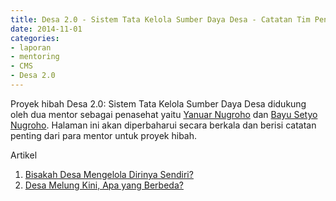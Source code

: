 ```yaml
---
title: Desa 2.0 - Sistem Tata Kelola Sumber Daya Desa - Catatan Tim Penasihat
date: 2014-11-01
categories:
- laporan
- mentoring
- CMS
- Desa 2.0
---
```


Proyek hibah Desa 2.0: Sistem Tata Kelola Sumber Daya Desa didukung oleh dua mentor sebagai penasehat yaitu [Yanuar Nugroho](http://wiki.ciptamedia.org/wiki/Yanuar_Nugroho) dan [Bayu Setyo Nugroho](http://wiki.ciptamedia.org/wiki/Bayu_Setyo_Nugroho). Halaman ini akan diperbaharui secara berkala dan berisi catatan penting dari para mentor untuk proyek hibah.

Artikel
1. [Bisakah Desa Mengelola Dirinya Sendiri?](http://ciptamedia.org/bisakah-desa-mengelola-dirinya-sendiri/)
2. [Desa Melung Kini, Apa yang Berbeda?](http://ciptamedia.org/desa-melung-kini-apa-yang-berbeda/)
